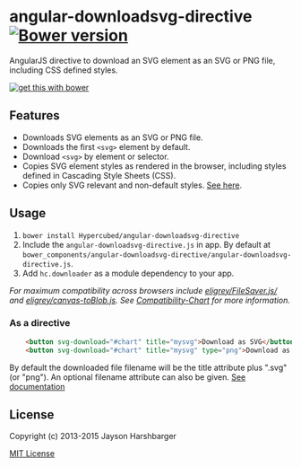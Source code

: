 angular-downloadsvg-directive [![Bower version](https://badge.fury.io/bo/angular-downloadsvg-directive.png)](http://badge.fury.io/bo/angular-downloadsvg-directive)
===

AngularJS directive to download an SVG element as an SVG or PNG file, including CSS defined styles.

[![get this with bower](http://benschwarz.github.io/bower-badges/badge@2x.png)](http://bower.io/ "get this with bower")

## Features
- Downloads SVG elements as an SVG or PNG file.
- Downloads the first `<svg>` element by default.
- Download `<svg>` by element or selector.
- Copies SVG element styles as rendered in the browser, including styles defined in Cascading Style Sheets (CSS).
- Copies only SVG relevant and non-default styles.  [See here](http://www.w3.org/TR/SVG/propidx.html).

## Usage
1. `bower install Hypercubed/angular-downloadsvg-directive`
2. Include the `angular-downloadsvg-directive.js` in app.  By default at `bower_components/angular-downloadsvg-directive/angular-downloadsvg-directive.js`.
4. Add `hc.downloader` as a module dependency to your app.

*For maximum compatibility across browsers include [eligrey/FileSaver.js/](https://github.com/eligrey/FileSaver.js) and [eligrey/canvas-toBlob.js](https://github.com/eligrey/canvas-toBlob.js). See [Compatibility-Chart](https://github.com/Hypercubed/svgsaver/wiki/Compatibility-Chart) for more information.*

### As a directive

```html
	<button svg-download="#chart" title="mysvg">Download as SVG</button>
	<button svg-download="#chart" title="mysvg" type="png">Download as PNG</button>
```

By default the downloaded file filename will be the title attribute plus ".svg" (or "png").  An optional filename attribute can also be given. [See documentation](https://hypercubed.github.io/angular-downloadsvg-directive/#/api/hc.downloader.directive:svgDownload)

## License
Copyright (c) 2013-2015 Jayson Harshbarger

[MIT License](http://en.wikipedia.org/wiki/MIT_License)
